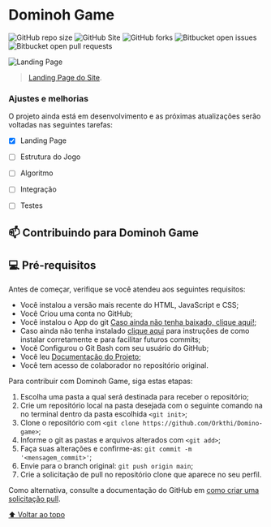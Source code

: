 # Dominoh Game


![GitHub repo size](https://img.shields.io/github/repo-size/Orkthi/Domino-game?style=for-the-badge)
![GitHub Site](https://img.shields.io/website?down_color=red&down_message=Ofline&style=for-the-badge&up_color=highgreen&up_message=Online&url=https%3A%2F%2Fdanielmelloo.github.io%2FDomino-game%2F)
![GitHub forks](https://img.shields.io/github/forks/Orkthi/Domino-game?style=for-the-badge)
![Bitbucket open issues](https://img.shields.io/bitbucket/issues-raw/Orkthi/Domino-game?style=for-the-badge)
![Bitbucket open pull requests](https://img.shields.io/github/issues-pr/Orkthi/Domino-game?style=for-the-badge)

<img src="https://cdn.discordapp.com/attachments/1028505420475674685/1038568425309614160/Landing_Page.jpg" alt="Landing Page">

> [Landing Page do Site](https://danielmelloo.github.io/Domino-game/).

### Ajustes e melhorias

O projeto ainda está em desenvolvimento e as próximas atualizações serão voltadas nas seguintes tarefas:

- [x] Landing Page
- [ ] Estrutura do Jogo
- [ ] Algoritmo
- [ ] Integração
- [ ] Testes


## 📫 Contribuindo para Dominoh Game

## 💻 Pré-requisitos

Antes de começar, verifique se você atendeu aos seguintes requisitos:

* Você instalou a versão mais recente do HTML, JavaScript e CSS;
* Você Criou uma conta no GitHub;
* Você instalou o App do git  [Caso ainda não tenha baixado, clique aqui!](https://git-scm.com/downloads);
* Caso ainda não tenha instalado [clique aqui](https://docs.google.com/document/d/1GY-16Lr75NpcOLlggQAtETKUDwu3o9VLiN2Jm9Il4Aw/edit?usp=share_link) para instruções de como instalar corretamente e para facilitar futuros commits;
* Você Configurou o Git Bash com seu usuário do GitHub;
* Você leu [Documentação do Projeto](https://sites.google.com/view/disciplinas-aulas-tien-2022-2/modelcomp222/trabalho_modelcomp222?authuser=2);
* Você tem acesso de colaborador no repositório original.

Para contribuir com Dominoh Game, siga estas etapas:

1. Escolha uma pasta a qual será destinada para receber o repositório;
2. Crie um repositório local na pasta desejada com o seguinte comando na no terminal dentro da pasta escolhida `<git init>`;
3. Clone o repositório com `<git clone https://github.com/Orkthi/Domino-game>`;
4. Informe o git as pastas e arquivos alterados com `<git add>`;
5. Faça suas alterações e confirme-as: `git commit -m '<mensagem_commit>'`;
6. Envie para o branch original: `git push origin main`;
7. Crie a solicitação de pull no repositório clone que aparece no seu perfil.

Como alternativa, consulte a documentação do GitHub em [como criar uma solicitação pull](https://help.github.com/en/github/collaborating-with-issues-and-pull-requests/creating-a-pull-request).

[⬆ Voltar ao topo](#nome-do-projeto)<br>
